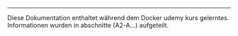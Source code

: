 ****
Diese Dokumentation enthaltet während dem Docker udemy kurs gelerntes.
Informationen wurden in abschnitte (A2-A...) aufgeteilt.